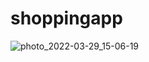 # shoppingapp

![photo_2022-03-29_15-06-19](https://user-images.githubusercontent.com/48110834/160581623-faf7c0b5-fa4d-4d03-8f56-291854c3396a.jpg)

